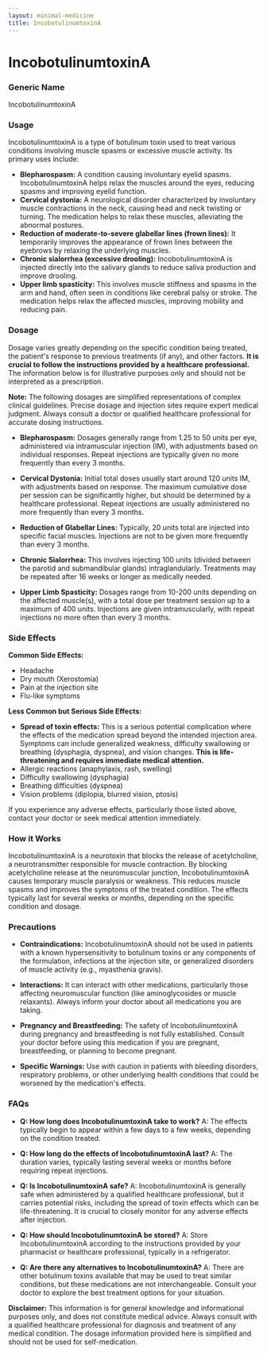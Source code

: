 ```yaml
---
layout: minimal-medicine
title: IncobotulinumtoxinA
---
```


# IncobotulinumtoxinA
### Generic Name
IncobotulinumtoxinA

### Usage

IncobotulinumtoxinA is a type of botulinum toxin used to treat various conditions involving muscle spasms or excessive muscle activity. Its primary uses include:

* **Blepharospasm:**  A condition causing involuntary eyelid spasms. IncobotulinumtoxinA helps relax the muscles around the eyes, reducing spasms and improving eyelid function.
* **Cervical dystonia:** A neurological disorder characterized by involuntary muscle contractions in the neck, causing head and neck twisting or turning.  The medication helps to relax these muscles, alleviating the abnormal postures.
* **Reduction of moderate-to-severe glabellar lines (frown lines):**  It temporarily improves the appearance of frown lines between the eyebrows by relaxing the underlying muscles.
* **Chronic sialorrhea (excessive drooling):** IncobotulinumtoxinA is injected directly into the salivary glands to reduce saliva production and improve drooling.
* **Upper limb spasticity:**  This involves muscle stiffness and spasms in the arm and hand, often seen in conditions like cerebral palsy or stroke.  The medication helps relax the affected muscles, improving mobility and reducing pain.

### Dosage

Dosage varies greatly depending on the specific condition being treated, the patient's response to previous treatments (if any), and other factors.  **It is crucial to follow the instructions provided by a healthcare professional.**  The information below is for illustrative purposes only and should not be interpreted as a prescription.

**Note:** The following dosages are simplified representations of complex clinical guidelines.  Precise dosage and injection sites require expert medical judgment.  Always consult a doctor or qualified healthcare professional for accurate dosing instructions.

* **Blepharospasm:**  Dosages generally range from 1.25 to 50 units per eye, administered via intramuscular injection (IM), with adjustments based on individual responses. Repeat injections are typically given no more frequently than every 3 months.

* **Cervical Dystonia:** Initial total doses usually start around 120 units IM, with adjustments based on response. The maximum cumulative dose per session can be significantly higher, but should be determined by a healthcare professional.  Repeat injections are usually administered no more frequently than every 3 months.

* **Reduction of Glabellar Lines:** Typically, 20 units total are injected into specific facial muscles.  Injections are not to be given more frequently than every 3 months.

* **Chronic Sialorrhea:**  This involves injecting 100 units (divided between the parotid and submandibular glands) intraglandularly.  Treatments may be repeated after 16 weeks or longer as medically needed.

* **Upper Limb Spasticity:** Dosages range from 10-200 units depending on the affected muscle(s), with a total dose per treatment session up to a maximum of 400 units. Injections are given intramuscularly, with repeat injections no more often than every 3 months.


### Side Effects

**Common Side Effects:**

* Headache
* Dry mouth (Xerostomia)
* Pain at the injection site
* Flu-like symptoms

**Less Common but Serious Side Effects:**

* **Spread of toxin effects:**  This is a serious potential complication where the effects of the medication spread beyond the intended injection area. Symptoms can include generalized weakness, difficulty swallowing or breathing (dysphagia, dyspnea), and vision changes.  **This is life-threatening and requires immediate medical attention.**
* Allergic reactions (anaphylaxis, rash, swelling)
* Difficulty swallowing (dysphagia)
* Breathing difficulties (dyspnea)
* Vision problems (diplopia, blurred vision, ptosis)

If you experience any adverse effects, particularly those listed above, contact your doctor or seek medical attention immediately.


### How it Works

IncobotulinumtoxinA is a neurotoxin that blocks the release of acetylcholine, a neurotransmitter responsible for muscle contraction. By blocking acetylcholine release at the neuromuscular junction, IncobotulinumtoxinA causes temporary muscle paralysis or weakness. This reduces muscle spasms and improves the symptoms of the treated condition.  The effects typically last for several weeks or months, depending on the specific condition and dosage.


### Precautions

* **Contraindications:**  IncobotulinumtoxinA should not be used in patients with a known hypersensitivity to botulinum toxins or any components of the formulation, infections at the injection site, or generalized disorders of muscle activity (e.g., myasthenia gravis).

* **Interactions:**  It can interact with other medications, particularly those affecting neuromuscular function (like aminoglycosides or muscle relaxants). Always inform your doctor about all medications you are taking.

* **Pregnancy and Breastfeeding:**  The safety of IncobotulinumtoxinA during pregnancy and breastfeeding is not fully established. Consult your doctor before using this medication if you are pregnant, breastfeeding, or planning to become pregnant.

* **Specific Warnings:**  Use with caution in patients with bleeding disorders, respiratory problems, or other underlying health conditions that could be worsened by the medication's effects.


### FAQs

* **Q: How long does IncobotulinumtoxinA take to work?** A: The effects typically begin to appear within a few days to a few weeks, depending on the condition treated.

* **Q: How long do the effects of IncobotulinumtoxinA last?** A: The duration varies, typically lasting several weeks or months before requiring repeat injections.

* **Q: Is IncobotulinumtoxinA safe?** A: IncobotulinumtoxinA is generally safe when administered by a qualified healthcare professional, but it carries potential risks, including the spread of toxin effects which can be life-threatening.  It is crucial to closely monitor for any adverse effects after injection.

* **Q: How should IncobotulinumtoxinA be stored?** A:  Store IncobotulinumtoxinA according to the instructions provided by your pharmacist or healthcare professional, typically in a refrigerator.

* **Q: Are there any alternatives to IncobotulinumtoxinA?** A: There are other botulinum toxins available that may be used to treat similar conditions, but these medications are not interchangeable. Consult your doctor to explore the best treatment options for your situation.

**Disclaimer:**  This information is for general knowledge and informational purposes only, and does not constitute medical advice. Always consult with a qualified healthcare professional for diagnosis and treatment of any medical condition.  The dosage information provided here is simplified and should not be used for self-medication.
